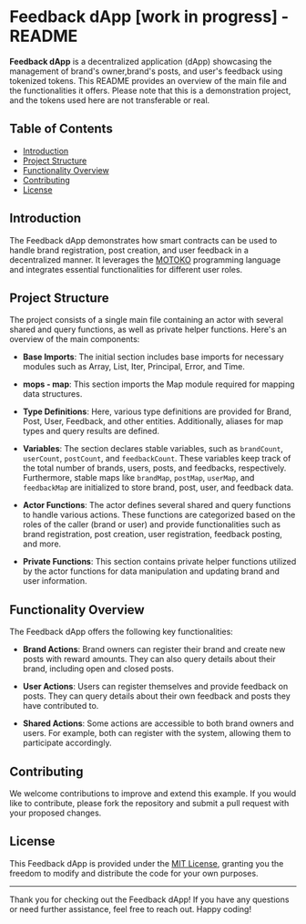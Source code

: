 # Feedback dApp [work in progress] - README

**Feedback dApp** is a decentralized application (dApp) showcasing the management of brand's owner,brand's posts, and user's feedback using tokenized tokens. This README provides an overview of the main file and the functionalities it offers. Please note that this is a demonstration project, and the tokens used here are not transferable or real.

## Table of Contents
- [Introduction](#introduction)
- [Project Structure](#project-structure)
- [Functionality Overview](#functionality-overview)
- [Contributing](#contributing)
- [License](#license)

## Introduction

The Feedback dApp demonstrates how smart contracts can be used to handle brand registration, post creation, and user feedback in a decentralized manner. It leverages the [MOTOKO](https://sdk.dfinity.org/docs/language-guide/motoko.html) programming language and integrates essential functionalities for different user roles.

## Project Structure

The project consists of a single main file containing an actor with several shared and query functions, as well as private helper functions. Here's an overview of the main components:

- **Base Imports**: The initial section includes base imports for necessary modules such as Array, List, Iter, Principal, Error, and Time.

- **mops - map**: This section imports the Map module required for mapping data structures.

- **Type Definitions**: Here, various type definitions are provided for Brand, Post, User, Feedback, and other entities. Additionally, aliases for map types and query results are defined.

- **Variables**: The section declares stable variables, such as `brandCount`, `userCount`, `postCount`, and `feedbackCount`. These variables keep track of the total number of brands, users, posts, and feedbacks, respectively. Furthermore, stable maps like `brandMap`, `postMap`, `userMap`, and `feedbackMap` are initialized to store brand, post, user, and feedback data.

- **Actor Functions**: The actor defines several shared and query functions to handle various actions. These functions are categorized based on the roles of the caller (brand or user) and provide functionalities such as brand registration, post creation, user registration, feedback posting, and more.

- **Private Functions**: This section contains private helper functions utilized by the actor functions for data manipulation and updating brand and user information.

## Functionality Overview

The Feedback dApp offers the following key functionalities:

- **Brand Actions**: Brand owners can register their brand and create new posts with reward amounts. They can also query details about their brand, including open and closed posts.

- **User Actions**: Users can register themselves and provide feedback on posts. They can query details about their own feedback and posts they have contributed to.

- **Shared Actions**: Some actions are accessible to both brand owners and users. For example, both can register with the system, allowing them to participate accordingly.

## Contributing

We welcome contributions to improve and extend this example. If you would like to contribute, please fork the repository and submit a pull request with your proposed changes.

## License

This Feedback dApp is provided under the [MIT License](LICENSE), granting you the freedom to modify and distribute the code for your own purposes.

---

Thank you for checking out the Feedback dApp! If you have any questions or need further assistance, feel free to reach out. Happy coding!
